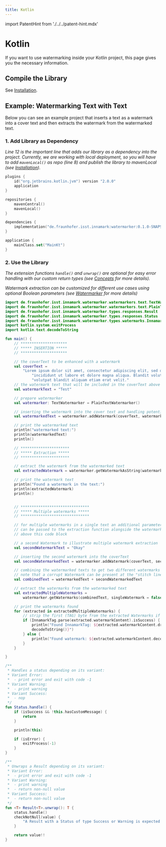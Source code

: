 ```yaml
---
title: Kotlin
---
```


<!--
 Copyright (c) 2024 Fraunhofer-Gesellschaft zur Förderung der angewandten Forschung e.V.

 This work is licensed under the Fraunhofer License (on the basis of the MIT license)
 that can be found in the LICENSE file.
-->

import PatentHint from './../../patent-hint.mdx'

<PatentHint components={props.components} />

# Kotlin
If you want to use watermarking inside your Kotlin project, this page gives you the necessary
information.

## Compile the Library
See [Installation](../installation).

## Example: Watermarking Text with Text
Below you can see an example project that inserts a text as a watermark into a cover text and then
extracts the watermark from the watermarked text.

### 1. Add Library as Dependency
*Line 12 is the important line that adds our library as a dependency into the project. Currently, we
are working with local deployment, so you will have to add `mavenLocal()` as repo (line 8) and
publish the library to mavenLocal (see [Installation](../installation)).*
```kt title="build.gradle.kts" showLineNumbers
plugins {
    id("org.jetbrains.kotlin.jvm") version "2.0.0"
    application
}

repositories {
    mavenCentral()
    mavenLocal()
}

dependencies {
    implementation("de.fraunhofer.isst.innamark:watermarker:0.1.0-SNAPSHOT")
}

application {
    mainClass.set("MainKt")
}
```

### 2. Use the Library
*The extension functions `handle()` and `unwrap()` are optional for easy error handling with our
custom return types (see [Concepts](../../../development/watermarker/concepts/#error-handling-1)
for more details).*

*Watermark extraction can be customized for different use cases using optional Boolean parameters
(see [Watermarker](../#extraction-customization) for more details)*

```kt title="src/main/kotlin/Main.kt" showLineNumbers
import de.fraunhofer.isst.innamark.watermarker.watermarkers.text.TextWatermarker
import de.fraunhofer.isst.innamark.watermarker.watermarkers.text.PlainTextWatermarker
import de.fraunhofer.isst.innamark.watermarker.types.responses.Result
import de.fraunhofer.isst.innamark.watermarker.types.responses.Status
import de.fraunhofer.isst.innamark.watermarker.types.watermarks.InnamarkTag
import kotlin.system.exitProcess
import kotlin.text.decodeToString

fun main() {
    // *********************
    // ***** INSERTION *****
    // *********************

    // the coverText to be enhanced with a watermark
    val coverText =
        "Lorem ipsum dolor sit amet, consectetur adipiscing elit, sed do eiusmod tempor " +
            "incididunt ut labore et dolore magna aliqua. Blandit volutpat maecenas " +
            "volutpat blandit aliquam etiam erat velit."
    // the watermark text that will be included in the coverText above
    val watermarkText = "Test"

    // prepare watermarker
    val watermarker: TextWatermarker = PlainTextWatermarker()

    // inserting the watermark into the cover text and handling potential errors and warnings
    val watermarkedText = watermarker.addWatermark(coverText, watermarkText).unwrap()

    // print the watermarked text
    println("watermarked text:")
    println(watermarkedText)
    println()

    // **********************
    // ***** Extraction *****
    // **********************

    // extract the watermark from the watermarked text
    val extractedWatermark = watermarker.getWatermarkAsString(watermarkedText).unwrap()

    // print the watermark text
    println("Found a watermark in the text:")
    println(extractedWatermark)
    println()


    // *******************************
    // ***** Multiple watermarks *****
    // *******************************

    // for multiple watermarks in a single text an additional parameter 'singleWatermark = false'
    // can be passed to the extraction function alongside the watermarked text, details are linked
    // above this code block

    // a second Watermark to illustrate multiple watermark extraction
    val secondWatermarkText = "Okay"

    // inserting the second watermark into the coverText
    val secondWatermarkedText = watermarker.addWatermark(coverText, secondWatermarkText).unwrap()

    // combining the watermarked texts to get two different watermarks in one Text
    // note that a corrupt Watermark can be present at the "stitch line" of the input cover texts
    val combinedText = watermarkedText + secondWatermarkedText

    // extract the watermarks from the watermarked text
    val extractedMultipleWatermarks =
        watermarker.getWatermarks(combinedText, singleWatermark = false).unwrap()

    // print the watermarks found
    for (extracted in extractedMultipleWatermarks) {
        // strip the first (TAG) byte from the extracted Watermarks if they are valid InnamarkTags
        if (InnamarkTag.parse(extracted.watermarkContent).isSuccess) {
            println("Found InnamarkTag: ${extracted.watermarkContent.drop(1).toByteArray().
            decodeToString()}")
        } else {
            println("Found watermark: ${extracted.watermarkContent.decodeToString()}")
        }
    }

}

/**
 * Handles a status depending on its variant:
 * Variant Error:
 *  - print error and exit with code -1
 * Variant Warning:
 *  - print warning
 * Variant Success:
 *  - nop
 */
fun Status.handle() {
    if (isSuccess && !this.hasCustomMessage) {
        return
    }

    println(this)

    if (isError) {
        exitProcess(-1)
    }
}

/**
 * Unwraps a Result depending on its variant:
 * Variant Error:
 *  - print error and exit with code -1
 * Variant Warning:
 *  - print warning
 *  - return non-null value
 * Variant Success:
 *  - return non-null value
 */
fun <T> Result<T>.unwrap(): T {
    status.handle()
    checkNotNull(value) {
        "A Result with a Status of type Success or Warning is expected to have a value"
    }

    return value!!
}
```
